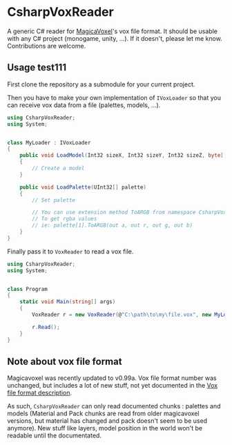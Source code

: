# CsharpVoxReader
A generic C# reader for [MagicaVoxel](https://ephtracy.github.io/)'s vox file format. It should be usable with any C# project (monogame, unity, ...). If it doesn't, please let me know. Contributions are welcome.

## Usage  test111
First clone the repository as a submodule for your current project.

Then you have to make your own implementation of `IVoxLoader` so that you can receive vox data from a file (palettes, models, ...).

```csharp
using CsharpVoxReader;
using System;


class MyLoader : IVoxLoader
{
    public void LoadModel(Int32 sizeX, Int32 sizeY, Int32 sizeZ, byte[,,] data)
    {
        // Create a model
    }

    public void LoadPalette(UInt32[] palette)
    {
        // Set palette

        // You can use extension method ToARGB from namespace CsharpVoxReader
        // To get rgba values
        // ie: palette[1].ToARGB(out a, out r, out g, out b)
    }
}
```

Finally pass it to `VoxReader` to read a vox file.

```csharp
using CsharpVoxReader;
using System;


class Program
{
    static void Main(string[] args)
    {
        VoxReader r = new VoxReader(@"C:\path\to\my\file.vox", new MyLoader());

        r.Read();
    }
}
```

## Note about vox file format
Magicavoxel was recently updated to v0.99a. Vox file format number was unchanged, but includes a lot of new stuff, not yet documented in the [Vox file format description](https://github.com/ephtracy/voxel-model).

As such, `CsharpVoxReader` can only read documented chunks : palettes and models (Material and Pack chunks are read from older magicavoxel versions, but material has changed and pack doesn't seem to be used anymore). New stuff like layers, model position in the world won't be readable until the documentated.

